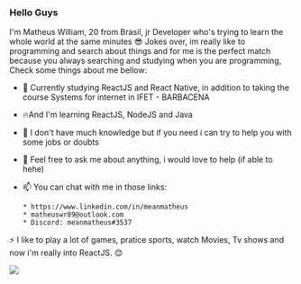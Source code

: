 ### Hello Guys

     
   I'm Matheus William, 20 from Brasil, jr Developer who's trying to learn the whole world at the same minutes :sunglasses: 
   Jokes over, im really like to programming and search about things and for me is the perfect match because you always searching and studying when you are programming,
   Check some things about me bellow:

- 🔭 Currently studying ReactJS and React Native, in addition to taking the course Systems for internet in IFET - BARBACENA
- :fire:And I'm learning ReactJS, NodeJS and Java
- 🤔 I don't have much knowledge but if you need i can try to help you with some jobs or doubts
- 💬 Feel free to ask me about anything, i would love to help (if able to hehe)
- 📫 You can chat with me in those links: 

      * https://www.linkedin.com/in/meanmatheus
      * matheuswr89@outlook.com
      * Discord: meanmatheus#3537
      
 ⚡ I like to play a lot of games, pratice sports, watch Movies, Tv shows and now i'm really into ReactJS. :blush:


![](https://komarev.com/ghpvc/?username=matheuswr89)
